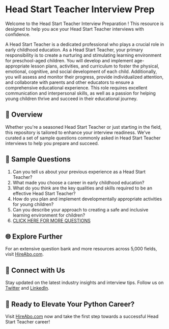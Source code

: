 # Head Start Teacher Interview Prep

Welcome to the Head Start Teacher Interview Preparation ! This resource is designed to help you ace your Head Start Teacher interviews with confidence.

A Head Start Teacher is a dedicated professional who plays a crucial role in early childhood education. As a Head Start Teacher, your primary responsibility is to create a nurturing and stimulating learning environment for preschool-aged children. You will develop and implement age-appropriate lesson plans, activities, and curriculum to foster the physical, emotional, cognitive, and social development of each child. Additionally, you will assess and monitor their progress, provide individualized attention, and collaborate with parents and other educators to ensure a comprehensive educational experience. This role requires excellent communication and interpersonal skills, as well as a passion for helping young children thrive and succeed in their educational journey.

## 🚀 Overview

Whether you're a seasoned Head Start Teacher or just starting in the field, this repository is tailored to enhance your interview readiness. We've curated a set of sample questions commonly asked in Head Start Teacher interviews to help you prepare and succeed.

## 📝 Sample Questions

1. Can you tell us about your previous experience as a Head Start Teacher?
2. What made you choose a career in early childhood education?
3. What do you think are the key qualities and skills required to be an effective Head Start Teacher?
4. How do you plan and implement developmentally appropriate activities for young children?
5. Can you describe your approach to creating a safe and inclusive learning environment for children?
6. [CLICK HERE FOR MORE QUESTIONS](https://hireabo.com/job/4_0_28/Head%20Start%20Teacher)

## 🌐 Explore Further

For an extensive question bank and more resources across 5,000 fields, visit [HireAbo.com](https://www.hireabo.com).

## 📱 Connect with Us

Stay updated on the latest industry insights and interview tips. Follow us on [Twitter](https://twitter.com/hireabo) and [LinkedIn](https://www.linkedin.com/in/hire-abo-3609972a8/).

## 🚀 Ready to Elevate Your Python Career?

Visit [HireAbo.com](https://www.hireabo.com) now and take the first step towards a successful Head Start Teacher career!